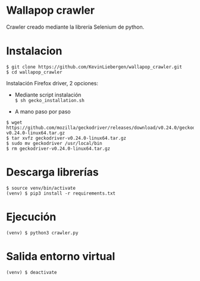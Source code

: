 # Wallapop crawler

Crawler creado mediante la librería Selenium de python.

# Instalacion
`$ git clone https://github.com/KevinLiebergen/wallapop_crawler.git`
<br>`$ cd wallapop_crawler`

Instalación Firefox driver, 2 opciones:

- Mediante script instalación
<br>`$ sh gecko_installation.sh`

- A mano paso por paso
```
$ wget https://github.com/mozilla/geckodriver/releases/download/v0.24.0/geckodriver-v0.24.0-linux64.tar.gz
$ tar xvfz geckodriver-v0.24.0-linux64.tar.gz
$ sudo mv geckodriver /usr/local/bin
$ rm geckodriver-v0.24.0-linux64.tar.gz
```
# Descarga librerías
```
$ source venv/bin/activate
(venv) $ pip3 install -r requirements.txt
```

# Ejecución
`(venv) $ python3 crawler.py`

# Salida entorno virtual

`(venv) $ deactivate`

